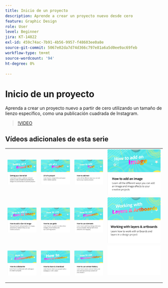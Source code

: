```yaml
---
title: Inicio de un proyecto
description: Aprende a crear un proyecto nuevo desde cero
feature: Graphic Design
role: User
level: Beginner
jira: KT-14822
exl-id: 459c74ac-7b91-4b56-9957-f48603ee0a8e
source-git-commit: 5067e02da7d74d366c797e81a6a5d0ee9ac69feb
workflow-type: tm+mt
source-wordcount: '94'
ht-degree: 0%

---
```


# Inicio de un proyecto

Aprenda a crear un proyecto nuevo a partir de cero utilizando un tamaño de lienzo específico, como una publicación cuadrada de Instagram.

>[!VIDEO](https://video.tv.adobe.com/v/3426931?quality=12&learn=on&hidetitle=true)

## Vídeos adicionales de esta serie

<table style="table-layout:fixed">
<tr>
 <td>
      <a href="brand.md">
         <img alt="Configuración de un kit de marca" src="assets/brand.png" />
      </a>
  </td>
    <td>
      <a href="workspace.md">
         <img alt="Experiencia de un proyecto" src="assets/workspace.png" />
      </a>
  </td>
  <td>
      <a href="text-effects.md">
         <img alt="Cómo añadir texto" src="assets/text-effects.png" />
      </a>
  </td>
  <td>
      <a href="image-effects.md">
         <img alt="Cómo añadir una imagen" src="assets/image-effects.png" />
      </a>
  </td>
</tr>
<tr>
   <td>
      <a href="add-gen-ai-image.md">
         <img alt="Cómo añadir una imagen de IA general" src="assets/gen-ai-image.png" />
      </a>
  </td>
   <td>
      <a href="grids.md">
         <img alt="Cómo usar cuadrículas" src="assets/grids.png" />
      </a>
  </td>
   <td>
         <a href="add-design-assets.md">
            <img alt="Cómo usar elementos" src="assets/design-assets.png" />
         </a>
   </td>
   <td>
         <a href="layers.md">
            <img alt="Uso de capas y mesas de trabajo" src="assets/layers.png" />
         </a>
   </td>
</tr>
<tr>
  <td>
   <a href="collaborate.md">
      <img alt="Cómo colaborar" src="assets/collaborate.png" />
   </a>
   </td>
   <td>
   <a href="share.md">
      <img alt="Cómo compartir y descargar" src="assets/share.png" />
   </a>
   </td>
   <td>
   <a href="version-history.md">
      <img alt="Cómo usar el historial de versiones" src="assets/version-history.png" />
   </a>
   <td>
      <img alt="Separador" src="../assets/Whitespacer.png" />
      <div>
      <br>
   </td>
</tr>
</table>
